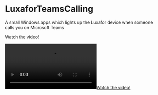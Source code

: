 # LuxaforTeamsCalling
A small Windows apps which lights up the Luxafor device when someone calls you on Microsoft Teams

Watch the video!

[![Watch the video!](https://user-images.githubusercontent.com/5328574/156892110-b2628b95-ac62-485e-b865-a2238f69a811.mp4)](https://user-images.githubusercontent.com/5328574/156892110-b2628b95-ac62-485e-b865-a2238f69a811.mp4)

